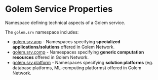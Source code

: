 # Golem Service Properties 
Namespace defining technical aspects of a Golem service.

The `golem.srv` namespace includes:

* [golem.srv.app](srv/app) - Namespaces specifying **specialized applications/solutions** offered in Golem Network.
* [golem.srv.comp](srv/comp) - Namespaces specifying **generic computation resources** offered in Golem Network.
* [golem.srv.platform](srv/platform) - Namespaces specifying **solution platforms** (eg. database platforms, ML-computing platforms) offered in Golem Network.
